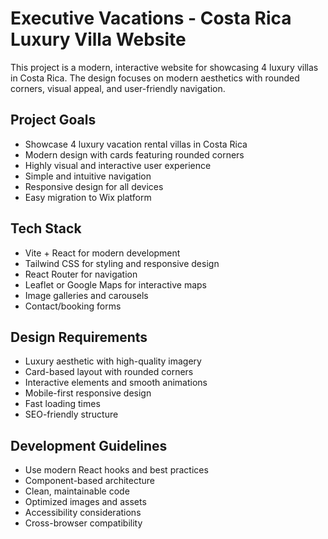 <!-- Use this file to provide workspace-specific custom instructions to Copilot. For more details, visit https://code.visualstudio.com/docs/copilot/copilot-customization#_use-a-githubcopilotinstructionsmd-file -->

# Executive Vacations - Costa Rica Luxury Villa Website

This project is a modern, interactive website for showcasing 4 luxury villas in Costa Rica. The design focuses on modern aesthetics with rounded corners, visual appeal, and user-friendly navigation.

## Project Goals
- Showcase 4 luxury vacation rental villas in Costa Rica
- Modern design with cards featuring rounded corners
- Highly visual and interactive user experience
- Simple and intuitive navigation
- Responsive design for all devices
- Easy migration to Wix platform

## Tech Stack
- Vite + React for modern development
- Tailwind CSS for styling and responsive design
- React Router for navigation
- Leaflet or Google Maps for interactive maps
- Image galleries and carousels
- Contact/booking forms

## Design Requirements
- Luxury aesthetic with high-quality imagery
- Card-based layout with rounded corners
- Interactive elements and smooth animations
- Mobile-first responsive design
- Fast loading times
- SEO-friendly structure

## Development Guidelines
- Use modern React hooks and best practices
- Component-based architecture
- Clean, maintainable code
- Optimized images and assets
- Accessibility considerations
- Cross-browser compatibility